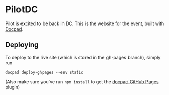 # PilotDC

Pilot is excited to be back in DC. This is the website for the event, built with <a href="http://docpad.org">Docpad</a>. 

## Deploying
To deploy to the live site (which is stored in the gh-pages branch), simply run
```
docpad deploy-ghpages --env static
```
(Also make sure you've run ```npm install``` to get the [docpad GitHub Pages](https://github.com/docpad/docpad-plugin-ghpages) plugin)

